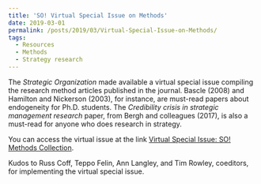 ```yaml
---
title: 'SO! Virtual Special Issue on Methods'
date: 2019-03-01
permalink: /posts/2019/03/Virtual-Special-Issue-on-Methods/
tags:
  - Resources
  - Methods
  - Strategy research
---
```

The *Strategic Organization* made available a virtual special issue compiling the research method articles published in the journal. Bascle (2008) and Hamilton and Nickerson (2003), for instance, are must-read papers about endogeneity for Ph.D. students. The *Credibility crisis in strategic management research* paper, from Bergh and colleagues (2017), is also a must-read for anyone who does research in strategy.

You can access the virtual issue at the link [Virtual Special Issue: SO! Methods Collection](https://journals.sagepub.com/page/soq/collections/virtual-special-issue/so-methods).

Kudos to Russ Coff, Teppo Felin, Ann Langley, and Tim Rowley, coeditors, for implementing the virtual special issue.